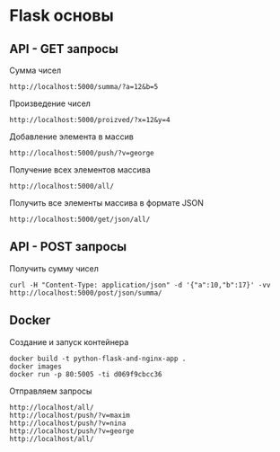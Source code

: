 # Flask основы

## API - GET запросы

Сумма чисел

```
http://localhost:5000/summa/?a=12&b=5
```

Произведение чисел

```
http://localhost:5000/proizved/?x=12&y=4
```

Добавление элемента в массив

```
http://localhost:5000/push/?v=george
```

Получение всех элементов массива

```
http://localhost:5000/all/
```

Получить все элементы массива в формате JSON

```
http://localhost:5000/get/json/all/
```

## API - POST запросы

Получить сумму чисел

```
curl -H "Content-Type: application/json" -d '{"a":10,"b":17}' -vv http://localhost:5000/post/json/summa/
```

## Docker

Создание и запуск контейнера

```
docker build -t python-flask-and-nginx-app .
docker images
docker run -p 80:5005 -ti d069f9cbcc36
```

Отправляем запросы

```
http://localhost/all/
http://localhost/push/?v=maxim
http://localhost/push/?v=nina
http://localhost/push/?v=george
http://localhost/all/
```

